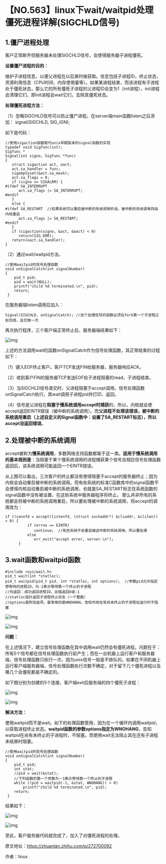 # 【NO.563】linux下wait/waitpid处理僵死进程详解(SIGCHLD信号)

## 1.僵尸进程处理

客户正常断开但服务器未处理SIGCHLD信号，会使得服务器子进程僵死。

**设置僵尸进程的目的：**

维护子进程信息，以便父进程在以后某时候获取。信息包括子进程ID，终止状态，资源利用信息（CPU时间、内存使用量等）。如果某进程结束，而该进程有子进程处于僵死状态，那么它的所有僵死子进程的父进程ID会变为1（init进程），init进程会清理它们，即init进程会wait它们，去除其僵死状态。

**处理僵死进程方法：**

（1）忽略SIGCHLD信号可以防止僵尸进程，在server端main函数listen之后添加： signal(SIGCHLD, SIG_IGN);

如下是代码：

```text
//使用sigaction函数取代unix早期版本的signal函数的实现
typedef void Sigfunc(int);
Sigfunc *
Signal(int signo, Sigfunc *func)
{
   struct sigaction act, oact;
   act.sa_handler = func;
   sigemptyset(&act.sa_mask);
   act.sa_flags = 0;
   if (signo == SIGALRM) {
#ifdef SA_INTERRUPT
      act.sa_flags |= SA_INTERRUPT;
#endif
   }
   else {
#ifdef SA_RESTART  //如果系统可以重启被中断的系统调用的话，被中断的系统调用将由内核重启
      act.sa_flags |= SA_RESTART;
#endif
   }
   if (sigaction(signo, &act, &oact) < 0)
      return(SIG_ERR);
   return(oact.sa_handler);
}
```

（2）通过wait/waitpid方法。

```text
//使用waitpid的信号处理函数
void onSignalCatch(int signalNumber)
{
    pid_t pid;
    pid = wait(NULL);
    printf("child %d terminated.\n", pid);
    return;
 }
```

在服务器端listen调用后加入：

```text
Signal(SIGCHLD, onSignalCatch); //这个处理信号的函数必须在fork第一个子进程之前完成，且仅做一次
```

再次执行程序，三个客户端正常终止后，服务器端结果如下：

![img](https://pic1.zhimg.com/80/v2-de1c996f30f6d0a093a4b0cef2099314_720w.webp)

上述的方法调用wait的函数onSignalCatch作为信号处理函数，其正常结束的过程如下：

（1）键入EOF终止客户。客户TCP发送FIN给服务器，服务器响应ACK。

（2）收到客户FIN的服务器TCP发送EOF给子进程阻塞的read，子进程结束。

（3）当SIGCHLD信号递交时，父进程阻塞于accept调用。信号处理函数onSignalCatch执行，其wait调用子进程pid并打印、返回。

（4）信号是父进程在**阻塞于慢系统调用accept时捕获**的，所以，内核就会使accept返回EINTR错误（被中断的系统调用）。而**父进程不处理该错误，被中断的系统调用重启（上述自定义的Signal函数中：设置了SA_RESTART标志），所以accept没返回错误**。

## 2.处理被中断的系统调用

accept被称为**慢系统调用**，多数网络支持函数都属于这一类。**适用于慢系统调用的基本规则是**：当阻塞于某个慢系统调用的进程捕获某个信号且相应信号处理函数返回后，该系统调用可能返回一个EINTR错误。

从上图可以看出，三次客户的终止都没有使得阻塞于accept的服务器终止；因为内核会自动重启被中断的系统调用。而有些系统的标准C函数库中的signal函数不会使得内核自动重启被中断的系统调用，也就是SA_RESTART标志在系统函数的signal函数中没有被设置，在这些系统中服务器程序将终止。
那么并非所有的系统都会将被中断的系统调用重启，所以要处理被中断的系统调用，将accept的调用改为：

```text
if ((connfd = accept(listenfd, (struct sockaddr*) &cliaddr, &clilen)) < 0) {
          if (errno == EINTR)
             continue;  //有些系统不会重启被这中断的系统调用，所以要处理
          else
             err_exit("accept error, server.\n");
      }
```

## 3.wait函数和waitpid函数

```text
#include <sys/wait.h>
pid_t wait(int *statloc);
pid_t waitpid(pid_t pid, int *statloc, int options);  //参数pid允许指定想等待的进程ID，为-1表示等待第一个终止的子进程
//均返回：成功返回进程ID，出错返回0或-1
//statloc指针返回子进程终止状态（一个整数）
//options是附加选项，最常用的是WNOHANG，告知内核在有尚未终止的子进程在运行时不阻塞
```



![img](https://pic3.zhimg.com/80/v2-95785cf20abd74c14b8f278e1f24cbb2_720w.webp)



![img](https://pic4.zhimg.com/80/v2-dba55148256ccc6c8e9777b16a838de3_720w.webp)

**问题：**

在上述情况下，建立信号处理函数在其中调用wait仍然会有僵死进程。问题在于：所有5个信号都在信号处理函数执行前产生；而在一台机器上运行客户和服务器端，信号处理函数只执行一次，因为unix信号一般是不排队的。如果在不同机器上运行客户端服务器端，信号处理函数执行次数不确定，对于留下几个僵死进程以及哪几个会僵死都是不确定的。

如下图分别为创建的5个连接、客户端exit后服务端的四个僵死子进程：

![img](https://pic3.zhimg.com/80/v2-8fe7edbd31b9c3812bdb7f588cc564a2_720w.webp)

![img](https://pic4.zhimg.com/80/v2-544b8793eb8828bcafa853aab5a27b67_720w.webp)

**解决方法：**

使用waitpid而不是wait。如下的处理函数管用，因为在一个循环内调用waitpid，以获取进程终止状态。**waitpid函数的参数options指定为WNOHANG**，告知waitpid在尚有未终止的子进程时，不阻塞。而使用wait无法阻止其在还有子进程未结束时阻塞。

```text
//使用waitpid的信号处理函数
void onSignalCatch(int signalNumber)
{
    pid_t pid;
    int stat;
    //pid = wait(&stat);
    //下列函数的第一个参数为－1表示等待第一个终止的子进程
    while ((pid = waitpid(-1, &stat, WNOHANG)) > 0) 
        printf("child %d terminated.\n", pid);
    return;
 }
```

结果如下：

![img](https://pic3.zhimg.com/80/v2-31fed25821890af77f75cc25349374b6_720w.webp)

![img](https://pic3.zhimg.com/80/v2-28ab44b7b1e169a8c2d02047b48314d6_720w.webp)

至此，客户服务器代码就完成了，加入了对僵死进程的处理。

原文地址：https://zhuanlan.zhihu.com/p/272700092

作者：linux